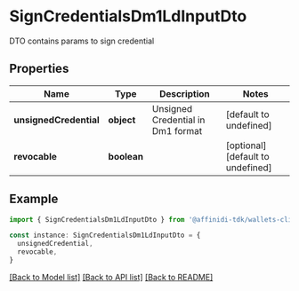 # SignCredentialsDm1LdInputDto

DTO contains params to sign credential

## Properties

| Name                   | Type        | Description                       | Notes                             |
| ---------------------- | ----------- | --------------------------------- | --------------------------------- |
| **unsignedCredential** | **object**  | Unsigned Credential in Dm1 format | [default to undefined]            |
| **revocable**          | **boolean** |                                   | [optional] [default to undefined] |

## Example

```typescript
import { SignCredentialsDm1LdInputDto } from '@affinidi-tdk/wallets-client'

const instance: SignCredentialsDm1LdInputDto = {
  unsignedCredential,
  revocable,
}
```

[[Back to Model list]](../README.md#documentation-for-models) [[Back to API list]](../README.md#documentation-for-api-endpoints) [[Back to README]](../README.md)
